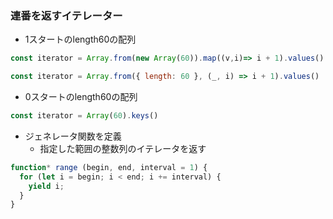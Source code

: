 ### 連番を返すイテレーター
- 1スタートのlength60の配列
```javascript
const iterator = Array.from(new Array(60)).map((v,i)=> i + 1).values()
```
```javascript
const iterator = Array.from({ length: 60 }, (_, i) => i + 1).values()
```
- 0スタートのlength60の配列
```javascript
const iterator = Array(60).keys()
```
- ジェネレータ関数を定義
  - 指定した範囲の整数列のイテレータを返す
```javascript
function* range (begin, end, interval = 1) {
  for (let i = begin; i < end; i += interval) {
    yield i;
  }
}
```
